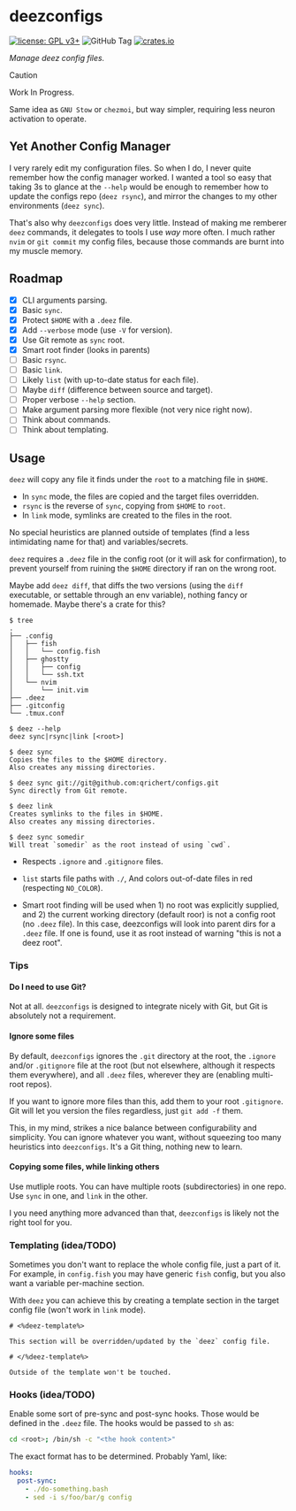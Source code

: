 # deezconfigs

[![license: GPL v3+](https://img.shields.io/badge/license-GPLv3+-blue)](https://www.gnu.org/licenses/gpl-3.0)
![GitHub Tag](https://img.shields.io/github/v/tag/qrichert/deezconfigs?sort=semver&filter=*.*.*&label=release)
[![crates.io](https://img.shields.io/crates/d/deezconfigs?logo=rust&logoColor=white&color=orange)](https://crates.io/crates/deezconfigs)

_Manage deez config files._

> [!CAUTION]
>
> Work In Progress.

Same idea as `GNU Stow` or `chezmoi`, but way simpler, requiring less
neuron activation to operate.

## Yet Another Config Manager

I very rarely edit my configuration files. So when I do, I never quite
remember how the config manager worked. I wanted a tool so easy that
taking 3s to glance at the `--help` would be enough to remember how to
update the configs repo (`deez rsync`), and mirror the changes to my
other environments (`deez sync`).

That's also why `deezconfigs` does very little. Instead of making me
remberer `deez` commands, it delegates to tools I use _way_ more often.
I much rather `nvim` or `git commit` my config files, because those
commands are burnt into my muscle memory.

## Roadmap

- [x] CLI arguments parsing.
- [x] Basic `sync`.
- [x] Protect `$HOME` with a `.deez` file.
- [x] Add `--verbose` mode (use `-V` for version).
- [x] Use Git remote as `sync` root.
- [x] Smart root finder (looks in parents)
- [ ] Basic `rsync`.
- [ ] Basic `link`.
- [ ] Likely `list` (with up-to-date status for each file).
- [ ] Maybe `diff` (difference between source and target).
- [ ] Proper verbose `--help` section.
- [ ] Make argument parsing more flexible (not very nice right now).
- [ ] Think about commands.
- [ ] Think about templating.

## Usage

`deez` will copy any file it finds under the `root` to a matching file
in `$HOME`.

- In `sync` mode, the files are copied and the target files overridden.
- `rsync` is the reverse of `sync`, copying from `$HOME` to `root`.
- In `link` mode, symlinks are created to the files in the root.

No special heuristics are planned outside of templates (find a less
intimidating name for that) and variables/secrets.

`deez` requires a `.deez` file in the config root (or it will ask for
confirmation), to prevent yourself from ruining the `$HOME` directory if
ran on the wrong root.

Maybe add `deez diff`, that diffs the two versions (using the `diff`
executable, or settable through an env variable), nothing fancy or
homemade. Maybe there's a crate for this?

```console
$ tree
.
├── .config
│   ├── fish
│   │   └── config.fish
│   ├── ghostty
│   │   ├── config
│   │   └── ssh.txt
│   └── nvim
│       └── init.vim
├── .deez
├── .gitconfig
└── .tmux.conf
```

```console
$ deez --help
deez sync|rsync|link [<root>]

$ deez sync
Copies the files to the $HOME directory.
Also creates any missing directories.

$ deez sync git://git@github.com:qrichert/configs.git
Sync directly from Git remote.

$ deez link
Creates symlinks to the files in $HOME.
Also creates any missing directories.

$ deez sync somedir
Will treat `somedir` as the root instead of using `cwd`.
```

- Respects `.ignore` and `.gitignore` files.

- `list` starts file paths with `./`, And colors out-of-date files in
  red (respecting `NO_COLOR`).

- Smart root finding will be used when 1) no root was explicitly
  supplied, and 2) the current working directory (default roor) is not a
  config root (no `.deez` file). In this case, deezconfigs will look
  into parent dirs for a `.deez` file. If one is found, use it as root
  instead of warning "this is not a deez root".

### Tips

#### Do I need to use Git?

Not at all. `deezconfigs` is designed to integrate nicely with Git, but
Git is absolutely not a requirement.

#### Ignore some files

By default, `deezconfigs` ignores the `.git` directory at the root, the
`.ignore` and/or `.gitignore` file at the root (but not elsewhere,
although it respects them everywhere), and all `.deez` files, wherever
they are (enabling multi-root repos).

If you want to ignore more files than this, add them to your root
`.gitignore`. Git will let you version the files regardless, just
`git add -f` them.

This, in my mind, strikes a nice balance between configurability and
simplicity. You can ignore whatever you want, without squeezing too many
heuristics into `deezconfigs`. It's a Git thing, nothing new to learn.

#### Copying some files, while linking others

Use mutliple roots. You can have multiple roots (subdirectories) in one
repo. Use `sync` in one, and `link` in the other.

I you need anything more advanced than that, `deezconfigs` is likely not
the right tool for you.

### Templating (idea/TODO)

Sometimes you don't want to replace the whole config file, just a part
of it. For example, in `config.fish` you may have generic `fish` config,
but you also want a variable per-machine section.

With `deez` you can achieve this by creating a template section in the
target config file (won't work in `link` mode).

```
# <%deez-template%>

This section will be overridden/updated by the `deez` config file.

# </%deez-template%>

Outside of the template won't be touched.
```

### Hooks (idea/TODO)

Enable some sort of pre-sync and post-sync hooks. Those would be defined
in the `.deez` file. The hooks would be passed to `sh` as:

```sh
cd <root>; /bin/sh -c "<the hook content>"
```

The exact format has to be determined. Probably Yaml, like:

```yaml
hooks:
  post-sync:
    - ./do-something.bash
    - sed -i s/foo/bar/g config
```

